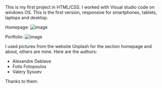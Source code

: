This is my first project in HTML/CSS. I worked with Visual studio code on windows OS.
This is the first version, responsive for smartphones, tablets, laptops and desktop.

Homepage:
![image](https://github.com/GerryJouaud/CV-WEBSITE-V1/assets/145365777/3e0b6541-7cad-446e-9a21-058f2eea295c)

Portfolio:
![image](https://github.com/GerryJouaud/CV-WEBSITE-V1/assets/145365777/f45d8314-c3fe-4f45-98f4-822be6fb94e0)


I used pictures from the website Unplash for the section homepage and about, others are mine.
Here are the authors: 

- Alexandre Debieve
- Fotis Fotopoulos
- Valery Sysoev

Thanks to them.
